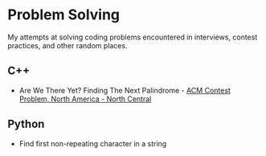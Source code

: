 Problem Solving
===============

My attempts at solving coding problems encountered in interviews, contest practices, and other random places.

C++
---
- Are We There Yet? Finding The Next Palindrome - [ACM Contest Problem, North America - North Central](https://icpcarchive.ecs.baylor.edu/external/59/5952.pdf)

Python
------
- Find first non-repeating character in a string

